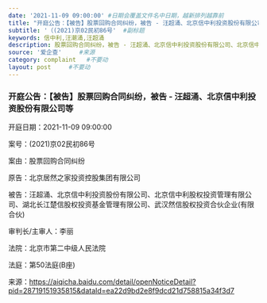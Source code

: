 ```yaml
---
date: '2021-11-09 09:00:00' #日期会覆盖文件名中日期，越新排列越靠前
title: "开庭公告：【被告】股票回购合同纠纷，被告 - 汪超涌、北京信中利投资股份有限公司等"  #标题
subtitle: '（(2021)京02民初86号'  #副标题
keywords: 信中利,汪潮涌,汪超涌
description: 股票回购合同纠纷，被告 - 汪超涌、北京信中利投资股份有限公司、北京信中利股权投资管理有限公司、湖北长江楚信股权投资基金管理有限公司、武汉然信股权投资合伙企业(有限合伙)。
source: '爱企查'     #来源
category: complaint   #不要动
layout: post     #不要动
---
```


### 开庭公告：【被告】股票回购合同纠纷，被告 - 汪超涌、北京信中利投资股份有限公司等

开庭日期：2021-11-09 09:00:00

案号：(2021)京02民初86号

案由：股票回购合同纠纷

原告：北京居然之家投资控股集团有限公司

被告：汪超涌、北京信中利投资股份有限公司、北京信中利股权投资管理有限公司、湖北长江楚信股权投资基金管理有限公司、武汉然信股权投资合伙企业(有限合伙)

审判长/主审人：李丽

法院：北京市第二中级人民法院

法庭：第50法庭(B座)

来源：https://aiqicha.baidu.com/detail/openNoticeDetail?pid=28719151935815&dataId=ea22d9bd2e8f9dcd21d758815a34f3d7


